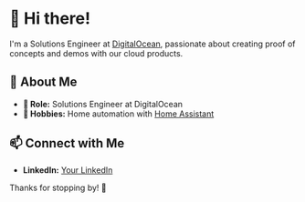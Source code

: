 # 👋 Hi there!

I'm a Solutions Engineer at [DigitalOcean](https://www.digitalocean.com), passionate about creating proof of concepts and demos with our cloud products. 

## 🌟 About Me

- **💼 Role:** Solutions Engineer at DigitalOcean
- **🔧 Hobbies:** Home automation with [Home Assistant](https://www.home-assistant.io/)

## 📫 Connect with Me

- **LinkedIn:** [Your LinkedIn](https://www.linkedin.com/in/pearcejack/)

Thanks for stopping by! 🌟
